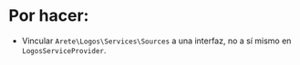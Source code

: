 # Por hacer:
- Vincular ```Arete\Logos\Services\Sources``` a una interfaz, no a sí mismo en ```LogosServiceProvider```.
